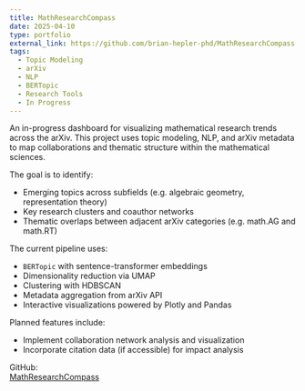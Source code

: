 ```yaml
---
title: MathResearchCompass
date: 2025-04-10
type: portfolio
external_link: https://github.com/brian-hepler-phd/MathResearchCompass
tags:
  - Topic Modeling
  - arXiv
  - NLP
  - BERTopic
  - Research Tools
  - In Progress
---
```


An in-progress dashboard for visualizing mathematical research trends across the arXiv. This project uses topic modeling, NLP, and arXiv metadata to map collaborations and thematic structure within the mathematical sciences.

<!--more-->

The goal is to identify:

- Emerging topics across subfields (e.g. algebraic geometry, representation theory)
- Key research clusters and coauthor networks
- Thematic overlaps between adjacent arXiv categories (e.g. math.AG and math.RT)

The current pipeline uses:

- `BERTopic` with sentence-transformer embeddings
- Dimensionality reduction via UMAP
- Clustering with HDBSCAN
- Metadata aggregation from arXiv API
- Interactive visualizations powered by Plotly and Pandas

Planned features include:

- Implement collaboration network analysis and visualization
- Incorporate citation data (if accessible) for impact analysis

 GitHub:  
 [MathResearchCompass](https://github.com/brian-hepler-phd/MathResearchCompass)